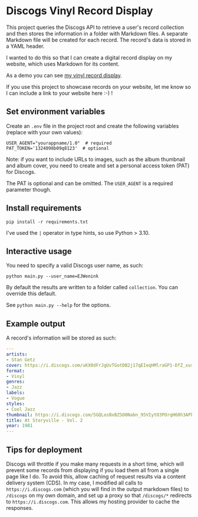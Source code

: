 # Discogs Vinyl Record Display

This project queries the Discogs API to retrieve a user's record collection and then stores the information in a folder with Markdown files.
A separate Markdown file will be created for each record.
The record's data is stored in a YAML header.

I wanted to do this so that I can create a digital record display on my website, which uses Markdown for its content.

As a demo you can see [my vinyl record display](https://www.edwinwenink.xyz/records/).

If you use this project to showcase records on your website, let me know so I can include a link to your website here :-) ! 

## Set environment variables

Create an `.env` file in the project root and create the following variables (replace with your own values):

```
USER_AGENT="yourappname/1.0"  # required
PAT_TOKEN='1324098b09q8123'  # optional
```

Note: if you want to include URLs to images, such as the album thumbnail and album cover, you need to create and set a personal access token (PAT) for Discogs.

The PAT is optional and can be omitted.
The `USER_AGENT` is a required parameter though.

## Install requirements

`pip install -r requirements.txt`

I've used the `|` operator in type hints, so use Python > 3.10.

## Interactive usage

You need to specify a valid Discogs user name, as such:

```
python main.py --user_name=EJWenink
```

By default the results are written to a folder called `collection`.
You can override this default.

See `python main.py --help` for the options.

## Example output

A record's information will be stored as such:

```yaml
---
artists:
- Stan Getz
cover: https://i.discogs.com/uKX0dFrJgUvTGotDB2j17qEIeqHMlraGP1-DfZ_xus0/rs:fit/g:sm/q:90/h:602/w:600/czM6Ly9kaXNjb2dz/LWRhdGFiYXNlLWlt/YWdlcy9SLTMxNTA4/OTctMTYxNjM1NjQy/Ni0xNzc0LmpwZWc.jpeg
format:
- Vinyl
genres:
- Jazz
labels:
- Vogue
styles:
- Cool Jazz
thumbnail: https://i.discogs.com/5GQLosBxBZSO0Nabn_95VIytO3POrqH60h3APkwJods/rs:fit/g:sm/q:40/h:150/w:150/czM6Ly9kaXNjb2dz/LWRhdGFiYXNlLWlt/YWdlcy9SLTMxNTA4/OTctMTYxNjM1NjQy/Ni0xNzc0LmpwZWc.jpeg
title: At Storyville - Vol. 2
year: 1981
---
```

## Tips for deployment

Discogs will throttle if you make many requests in a short time, which will prevent some records from displaying if you load them all from a single page like I do.
To avoid this, allow caching of request results via a content delivery system (CDS).
In my case, I modified all calls to `https://i.discogs.com` (which you will find in the output markdown files) to `/discogs` on my own domain, and set up a proxy so that `/discogs/*` redirects to `https://i.discogs.com`.
This allows my hosting provider to cache the responses.
